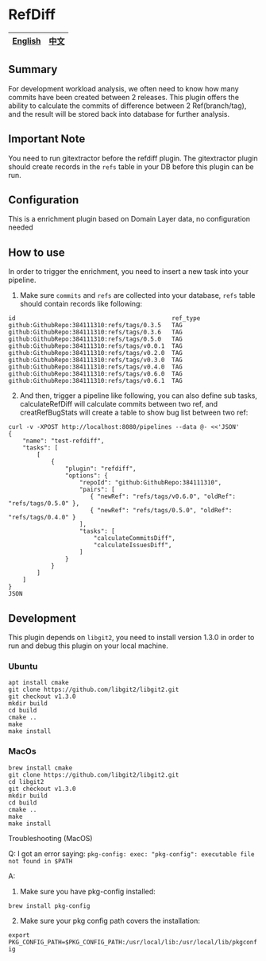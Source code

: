 # RefDiff


| [English](README.md) | [中文](README-zh-CN.md) |
| --- | --- |


## Summary

For development workload analysis, we often need to know how many commits have been created between 2 releases. This plugin offers the ability to calculate the commits of difference between 2 Ref(branch/tag), and the result will be stored back into database for further analysis.

## Important Note

You need to run gitextractor before the refdiff plugin. The gitextractor plugin should create records in the `refs` table in your DB before this plugin can be run.

## Configuration

This is a enrichment plugin based on Domain Layer data, no configuration needed

## How to use

In order to trigger the enrichment, you need to insert a new task into your pipeline.

1. Make sure `commits` and `refs` are collected into your database, `refs` table should contain records like following:
```
id                                            ref_type
github:GithubRepo:384111310:refs/tags/0.3.5   TAG
github:GithubRepo:384111310:refs/tags/0.3.6   TAG
github:GithubRepo:384111310:refs/tags/0.5.0   TAG
github:GithubRepo:384111310:refs/tags/v0.0.1  TAG
github:GithubRepo:384111310:refs/tags/v0.2.0  TAG
github:GithubRepo:384111310:refs/tags/v0.3.0  TAG
github:GithubRepo:384111310:refs/tags/v0.4.0  TAG
github:GithubRepo:384111310:refs/tags/v0.6.0  TAG
github:GithubRepo:384111310:refs/tags/v0.6.1  TAG
```
2. And then, trigger a pipeline like following, you can also define sub tasks, calculateRefDiff will calculate commits between two ref, and creatRefBugStats will create a table to show bug list between two ref:
```
curl -v -XPOST http://localhost:8080/pipelines --data @- <<'JSON'
{
    "name": "test-refdiff",
    "tasks": [
        [
            {
                "plugin": "refdiff",
                "options": {
                    "repoId": "github:GithubRepo:384111310",
                    "pairs": [
                       { "newRef": "refs/tags/v0.6.0", "oldRef": "refs/tags/0.5.0" },
                       { "newRef": "refs/tags/0.5.0", "oldRef": "refs/tags/0.4.0" }
                    ],
                    "tasks": [
                        "calculateCommitsDiff",
                        "calculateIssuesDiff",
                    ]
                }
            }
        ]
    ]
}
JSON
```

## Development

This plugin depends on `libgit2`, you need to install version 1.3.0 in order to run and debug this plugin on your local
machine.

### Ubuntu

```
apt install cmake
git clone https://github.com/libgit2/libgit2.git
git checkout v1.3.0
mkdir build
cd build
cmake ..
make
make install
```

### MacOs

```
brew install cmake
git clone https://github.com/libgit2/libgit2.git
cd libgit2
git checkout v1.3.0
mkdir build
cd build
cmake ..
make
make install
```

Troubleshooting (MacOS)

Q: I got an error saying: `pkg-config: exec: "pkg-config": executable file not found in $PATH`

A:

1. Make sure you have pkg-config installed:

  `brew install pkg-config`

2. Make sure your pkg config path covers the installation: 

  `export PKG_CONFIG_PATH=$PKG_CONFIG_PATH:/usr/local/lib:/usr/local/lib/pkgconfig`
